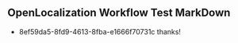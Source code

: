## OpenLocalization Workflow Test MarkDown
* 8ef59da5-8fd9-4613-8fba-e1666f70731c thanks!

<!--HONumber=Jul16_HO3-->


